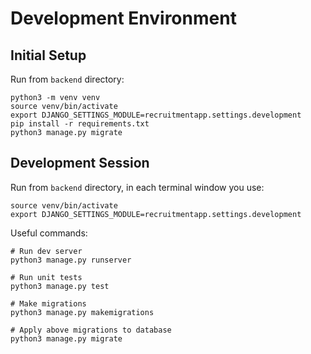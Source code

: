 Development Environment
=======================

Initial Setup
-------------

Run from `backend` directory:

    python3 -m venv venv
    source venv/bin/activate
    export DJANGO_SETTINGS_MODULE=recruitmentapp.settings.development
    pip install -r requirements.txt
    python3 manage.py migrate

Development Session
-------------------

Run from `backend` directory, in each terminal window you use:

    source venv/bin/activate
    export DJANGO_SETTINGS_MODULE=recruitmentapp.settings.development

Useful commands:

    # Run dev server
    python3 manage.py runserver

    # Run unit tests
    python3 manage.py test

    # Make migrations
    python3 manage.py makemigrations

    # Apply above migrations to database
    python3 manage.py migrate
